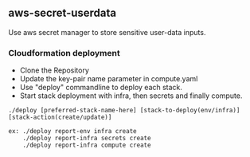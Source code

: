 ## aws-secret-userdata
Use aws secret manager to store sensitive user-data inputs.

### Cloudformation deployment

- Clone the Repository
- Update the key-pair name parameter in compute.yaml
- Use "deploy" commandline to deploy each stack.
- Start stack deployment with infra, then secrets and finally compute.

```
./deploy [preferred-stack-name-here] [stack-to-deploy(env/infra)] [stack-action(create/update)]

ex: ./deploy report-env infra create
    ./deploy report-infra secrets create
    ./deploy report-infra compute create
```